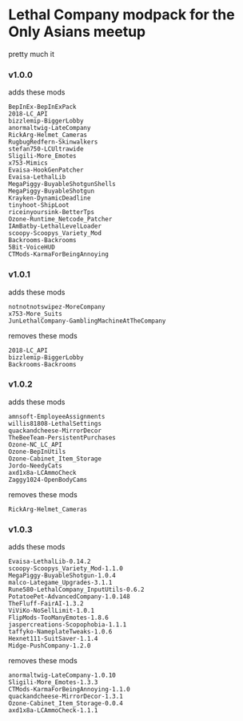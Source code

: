 # Lethal Company modpack for the Only Asians meetup
pretty much it

### v1.0.0 

adds these mods
```
BepInEx-BepInExPack
2018-LC_API
bizzlemip-BiggerLobby
anormaltwig-LateCompany
RickArg-Helmet_Cameras
RugbugRedfern-Skinwalkers
stefan750-LCUltrawide
Sligili-More_Emotes
x753-Mimics
Evaisa-HookGenPatcher
Evaisa-LethalLib
MegaPiggy-BuyableShotgunShells
MegaPiggy-BuyableShotgun
Krayken-DynamicDeadline
tinyhoot-ShipLoot
riceinyoursink-BetterTps
Ozone-Runtime_Netcode_Patcher
IAmBatby-LethalLevelLoader
scoopy-Scoopys_Variety_Mod
Backrooms-Backrooms
5Bit-VoiceHUD
CTMods-KarmaForBeingAnnoying
```
### v1.0.1

adds these mods
```
notnotnotswipez-MoreCompany
x753-More_Suits
JunLethalCompany-GamblingMachineAtTheCompany
```

removes these mods
```
2018-LC_API
bizzlemip-BiggerLobby
Backrooms-Backrooms
```

### v1.0.2

adds these mods
```
amnsoft-EmployeeAssignments
willis81808-LethalSettings
quackandcheese-MirrorDecor
TheBeeTeam-PersistentPurchases
Ozone-NC_LC_API
Ozone-BepInUtils
Ozone-Cabinet_Item_Storage
Jordo-NeedyCats
axd1x8a-LCAmmoCheck
Zaggy1024-OpenBodyCams
```

removes these mods
```
RickArg-Helmet_Cameras
```

### v1.0.3

adds these mods
```
Evaisa-LethalLib-0.14.2
scoopy-Scoopys_Variety_Mod-1.1.0
MegaPiggy-BuyableShotgun-1.0.4
malco-Lategame_Upgrades-3.1.1
Rune580-LethalCompany_InputUtils-0.6.2
PotatoePet-AdvancedCompany-1.0.148
TheFluff-FairAI-1.3.2
ViViKo-NoSellLimit-1.0.1
FlipMods-TooManyEmotes-1.8.6
jaspercreations-Scopophobia-1.1.1
taffyko-NameplateTweaks-1.0.6
Hexnet111-SuitSaver-1.1.4
Midge-PushCompany-1.2.0
```

removes these mods
```
anormaltwig-LateCompany-1.0.10
Sligili-More_Emotes-1.3.3
CTMods-KarmaForBeingAnnoying-1.1.0
quackandcheese-MirrorDecor-1.3.1
Ozone-Cabinet_Item_Storage-0.0.4
axd1x8a-LCAmmoCheck-1.1.1
```